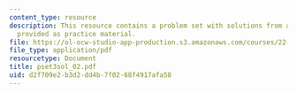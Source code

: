 ```yaml
---
content_type: resource
description: This resource contains a problem set with solutions from a previous semester,
  provided as practice material.
file: https://ol-ocw-studio-app-production.s3.amazonaws.com/courses/22-611j-introduction-to-plasma-physics-i-fall-2006/d2f709e2b3d2dd4b7f0268f4917afa58_pset3sol_02.pdf
file_type: application/pdf
resourcetype: Document
title: pset3sol_02.pdf
uid: d2f709e2-b3d2-dd4b-7f02-68f4917afa58
---
```

